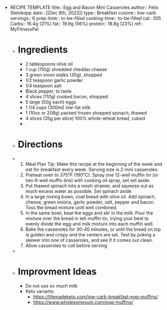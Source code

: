 - RECIPE TEMPLATE
  title:: Egg and Bacon Mini Casseroles
  author:: Felix Steinkopp
  date:: [[Dec 8th, 2022]]
  type:: Breakfast
  cuisine:: low-carb
  servings:: 6
  prep-time:: to-be-filled
  cooking-time:: to-be-filled
  cal:: 305
  Carbs:: 16.4g (21%)
  fat:: 19.9g (56%)
  protein::  18.8g (23%)
  ref:: MyFitnessPal
	- # Ingredients
		- 2 tablespoons olive oil
		- 1 cup (110g) shredded cheddar cheese
		- 3 green onion stalks (35g), shopped
		- 1/2 teaspoon garlic powder
		- 1/4 teaspoon salt
		- Black pepper, to taste
		- 4 slices (110g) cooked bacon, shopped
		- 5 large (50g each) eggs
		- 1 1/4 cups (300ml) low-fat milk
		- 1 (10oz or 208g) packed frozen shopped spinach, thawed
		- 4 slices (35g per slice) 100% whole-wheat bread, cubed
		-
	- # Directions
	- 1. Meal Plan Tip: Make this recipe at the beginning of the week and eat for breakfast every week. Serving size is 2 mini casseroles.
	  2. Preheat oven to 375°F (190°C). Spray one 12-well muffin tin (or two 6-well muffin tins) with cooking oil spray, set set aside.
	  3. Put thawed spinach into a mesh strainer, and squeeze out as much excess water as possible. Set spinach aside.
	  4. In a large mixing bown, coat bread with olive oil. Add spinach, cheese, green onions, garlic powder, salt, pepper and bacon. Toss the bread mixture until well combined.
	  5. In the same bowl, beat the eggs and stir in the milk. Pour the mixture over the bread in teh muffin tin, trying your best to evenly divide the egg-and milk mixture into each muffin well.
	  6. Bake the casseroles for 30-40 minutes, or until the bread on top is golden and crispy and the centers are set. Test by poking a skewer into one of casseroles, and see if it comes out clean.
	  7. Allow casseroles to coll before serving
	-
	- # Improvment Ideas
		- Do not use so much milk
		- Keto variants:
			- https://lifemadeketo.com/low-carb-breakfast-egg-muffins/
			- https://www.wholesomeyum.com/egg-muffins/